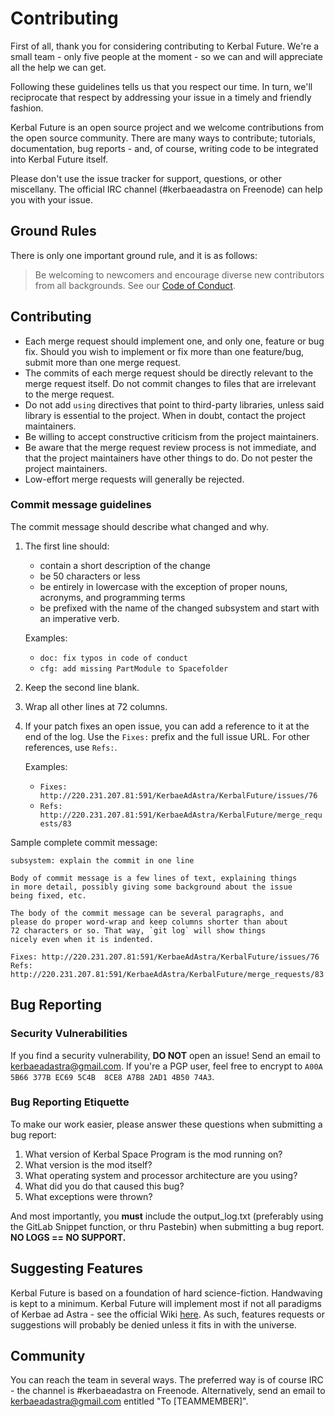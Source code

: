 # Contributing

First of all, thank you for considering contributing to Kerbal Future. We're a small team - only five people at the moment - so we can and will appreciate all the help we can get.

Following these guidelines tells us that you respect our time. In turn, we'll reciprocate that respect by addressing your issue in a timely and friendly fashion.

Kerbal Future is an open source project and we welcome contributions from the open source community. There are many ways to contribute; tutorials, documentation, bug reports - and, of course, writing code to be integrated into Kerbal Future itself.

Please don't use the issue tracker for support, questions, or other miscellany. The official IRC channel (#kerbaeadastra on Freenode) can help you with your issue.

## Ground Rules

There is only one important ground rule, and it is as follows:
> Be welcoming to newcomers and encourage diverse new contributors from all backgrounds. See our [Code of Conduct](http://220.231.207.81:591/KerbaeAdAstra/KerbalFuture/blob/develop/CODE_OF_CONDUCT.md).

## Contributing

* Each merge request should implement one, and only one, feature or bug fix. Should you wish to implement or fix more than one feature/bug, submit more than one merge request.
* The commits of each merge request should be directly relevant to the merge request itself. Do not commit changes to files that are irrelevant to the merge request.
* Do not add `using` directives that point to third-party libraries, unless said library is essential to the project. When in doubt, contact the project maintainers.
* Be willing to accept constructive criticism from the project maintainers.
* Be aware that the merge request review process is not immediate, and that the project maintainers have other things to do. Do not pester the project maintainers.
* Low-effort merge requests will generally be rejected.

### Commit message guidelines

The commit message should describe what changed and why.

1. The first line should:
   * contain a short description of the change
   * be 50 characters or less
   * be entirely in lowercase with the exception of proper nouns, acronyms, and programming terms
   * be prefixed with the name of the changed subsystem and start with an imperative verb.

   Examples:
   * `doc: fix typos in code of conduct`
   * `cfg: add missing PartModule to Spacefolder`

1. Keep the second line blank.
1. Wrap all other lines at 72 columns.

1. If your patch fixes an open issue, you can add a reference to it at the end of the log. Use the `Fixes:` prefix and the full issue URL. For other references, use `Refs:`.

   Examples:
   * `Fixes: http://220.231.207.81:591/KerbaeAdAstra/KerbalFuture/issues/76`
   * `Refs: http://220.231.207.81:591/KerbaeAdAstra/KerbalFuture/merge_requests/83`

Sample complete commit message:

```plaintext
subsystem: explain the commit in one line

Body of commit message is a few lines of text, explaining things
in more detail, possibly giving some background about the issue
being fixed, etc.

The body of the commit message can be several paragraphs, and
please do proper word-wrap and keep columns shorter than about
72 characters or so. That way, `git log` will show things
nicely even when it is indented.

Fixes: http://220.231.207.81:591/KerbaeAdAstra/KerbalFuture/issues/76
Refs: http://220.231.207.81:591/KerbaeAdAstra/KerbalFuture/merge_requests/83
```

## Bug Reporting

### Security Vulnerabilities

If you find a security vulnerability, **DO NOT** open an issue! Send an email to kerbaeadastra@gmail.com. If you're a PGP user, feel free to encrypt to `A00A 5B66 377B EC69 5C4B  8CE8 A7B8 2AD1 4B50 74A3`.

### Bug Reporting Etiquette

To make our work easier, please answer these questions when submitting a bug report:

1. What version of Kerbal Space Program is the mod running on?
1. What version is the mod itself?
1. What operating system and processor architecture are you using?
1. What did you do that caused this bug?
1. What exceptions were thrown?

And most importantly, you **must** include the output_log.txt (preferably using the GitLab Snippet function, or thru Pastebin) when submitting a bug report. **NO LOGS == NO SUPPORT.**

## Suggesting Features

Kerbal Future is based on a foundation of hard science-fiction. Handwaving is kept to a minimum. Kerbal Future will implement most if not all paradigms of Kerbae ad Astra - see the official Wiki [here](https://github.com/KerbaeAdAstra/wiki/wiki). As such, features requests or suggestions will probably be denied unless it fits in with the universe.

## Community

You can reach the team in several ways. The preferred way is of course IRC - the channel is #kerbaeadastra on Freenode. Alternatively, send an email to kerbaeadastra@gmail.com entitled "To [TEAMMEMBER]".
